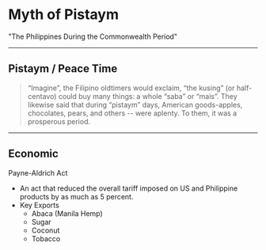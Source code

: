 # Myth of Pistaym

"The Philippines During the Commonwealth Period"

---

## Pistaym / Peace Time

> “Imagine”, the Filipino oldtimers would exclaim, “the kusing” (or half-centavo) could buy many things: a whole “saba” or “mais”. They likewise said that during “pistaym” days, American goods-apples, chocolates, pears, and others -- were aplenty. To them, it was a prosperous period.

---

## Economic

Payne-Aldrich Act

- An act that reduced the overall tariff imposed on US and Philippine products by as much as 5 percent.
- Key Exports
	- Abaca (Manila Hemp)
	- Sugar
	- Coconut
	- Tobacco


